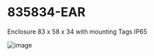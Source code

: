 # 835834-EAR
Enclosure 83 x 58 x 34 with mounting Tags IP65


![image](https://github.com/microrobotics/835834-EAR/assets/4562957/bf5ce131-923e-4059-a075-85ea7e28f922)

